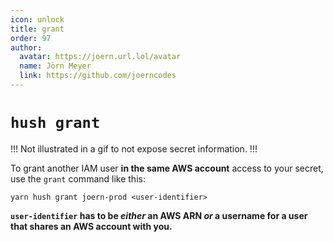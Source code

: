 ```yaml
---
icon: unlock
title: grant
order: 97
author:
  avatar: https://joern.url.lol/avatar
  name: Jörn Meyer
  link: https://github.com/joerncodes
---
```


# `hush grant`

!!!
Not illustrated in a gif to not expose secret information.
!!!

To grant another IAM user **in the same AWS account** access to your secret, use the `grant` command like this:

`yarn hush grant joern-prod <user-identifier>`

**`user-identifier` has to be _either_ an AWS ARN _or_ a username for a user that shares an AWS account with you.**
